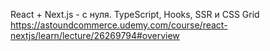 React + Next.js - с нуля. TypeScript, Hooks, SSR и CSS Grid
https://astoundcommerce.udemy.com/course/react-nextjs/learn/lecture/26269794#overview
